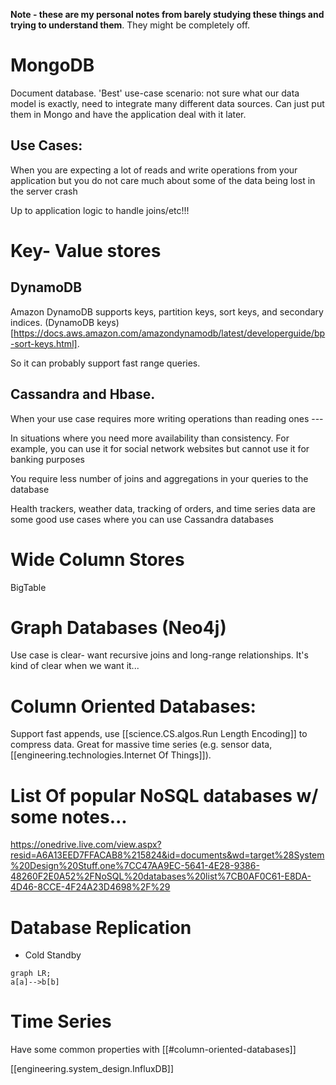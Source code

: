 

__Note - these are my personal notes from barely studying these things and trying to understand them__. They might be completely off.
# MongoDB

Document database. 'Best' use-case scenario: not sure what our data model is exactly, need to integrate many different data sources. Can just put them in Mongo and have the application deal with
it later.

## Use Cases:

When you are expecting a lot of reads and write operations from your application but you do not care much about some of the data being lost in the server crash 

Up to application logic to handle joins/etc!!! 

# Key- Value stores
##  DynamoDB
Amazon DynamoDB supports keys, partition keys, sort keys, and secondary indices.
(DynamoDB keys)[https://docs.aws.amazon.com/amazondynamodb/latest/developerguide/bp-sort-keys.html].

So it can probably support fast range queries.

## Cassandra and Hbase. 

When your use case requires more writing operations than reading ones ---  

In situations where you need more availability than consistency. For example, you can use it for social network websites but cannot use it for banking purposes 

You require less number of joins and aggregations in your queries to the database 

Health trackers, weather data, tracking of orders, and time series data are some good use cases where you can use Cassandra databases 

# Wide Column Stores
 BigTable


# Graph Databases (Neo4j)

Use case is clear- want recursive joins and long-range relationships.
It's kind of clear when we want it...

# Column Oriented Databases:
Support fast appends, use [[science.CS.algos.Run Length Encoding]] to compress data. Great for massive time series (e.g. sensor data, [[engineering.technologies.Internet Of Things]]).


# List Of popular NoSQL databases w/ some notes... 

https://onedrive.live.com/view.aspx?resid=A6A13EED7FFACAB8%215824&id=documents&wd=target%28System%20Design%20Stuff.one%7CC47AA9EC-5641-4E28-9386-48260F2E0A52%2FNoSQL%20databases%20list%7CB0AF0C61-E8DA-4D46-8CCE-4F24A23D4698%2F%29

# Database Replication
* Cold Standby 

```{mermaid}
graph LR;
a[a]-->b[b]

```

# Time Series

Have some common properties with [[#column-oriented-databases]]

[[engineering.system_design.InfluxDB]]




